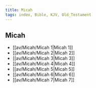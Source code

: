 ```yaml
---
title: Micah
tags: index, Bible, KJV, Old_Testament
---
```


## Micah

- [[av/Micah/Micah 1|Micah 1]]
- [[av/Micah/Micah 2|Micah 2]]
- [[av/Micah/Micah 3|Micah 3]]
- [[av/Micah/Micah 4|Micah 4]]
- [[av/Micah/Micah 5|Micah 5]]
- [[av/Micah/Micah 6|Micah 6]]
- [[av/Micah/Micah 7|Micah 7]]

